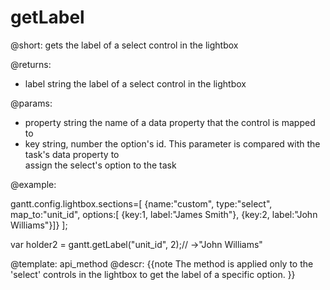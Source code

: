 getLabel
====================================

@short: 
	gets the label of a select control in the lightbox

@returns:
- label	string	the label of a select control in the lightbox

@params: 
- property	string	the name of a data property that the control is mapped to
- key	string, number	 the option's id. This parameter is compared with the task's data property to <br> assign the select's option to the task

@example: 

gantt.config.lightbox.sections=[
	{name:"custom", type:"select", map_to:"unit_id", options:[
        {key:1, label:"James Smith"}, 
        {key:2, label:"John Williams"}]}
];

var holder2 = gantt.getLabel("unit_id", 2);// ->"John Williams"

@template:	api_method
@descr: 
{{note
The method is applied only to the 'select' controls in the lightbox to get the label of a specific option.
}}

<br>